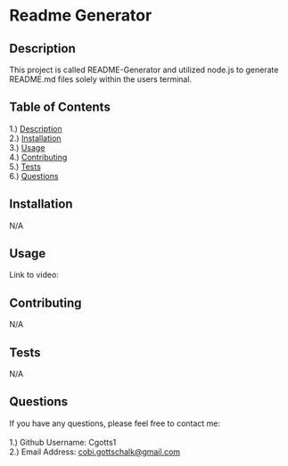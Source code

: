 # Readme Generator

## Description
This project is called README-Generator and utilized node.js to generate README.md files solely within the users terminal.

## Table of Contents
1.) <a href = "#Description">Description</a><br>
2.) <a href = "#Installation">Installation</a> <br>
3.) <a href = "#Usage">Usage</a><br>
4.) <a href = "#Contributing">Contributing</a><br>
5.) <a href = "#Tests">Tests</a><br>
6.) <a href = "#Questions">Questions</a>


## Installation <section id = "Installation"></section>
N/A

## Usage <section id = "Usage"></section>
Link to video: 

## Contributing
N/A

## Tests
N/A

## Questions  <section id = "Questions"></section>
If you have any questions, please feel free to contact me: <br><br>
1.) Github Username: Cgotts1 <br>
2.) Email Address: cobi.gottschalk@gmail.com